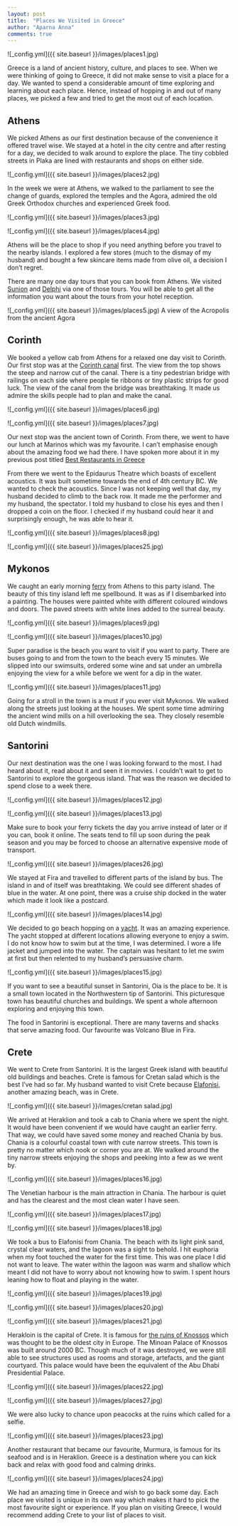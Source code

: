 ```yaml
---
layout: post
title:  "Places We Visited in Greece"
author: "Aparna Anna"
comments: true
---
```

![_config.yml]({{ site.baseurl }}/images/places1.jpg)

Greece is a land of ancient history, culture, and places to see. When we were thinking of going to Greece, it did not make sense to visit a place for a day. We wanted to spend a considerable amount of time exploring and learning about each place. Hence, instead of hopping in and out of many places, we picked a few and tried to get the most out of each location. 

## Athens
We picked Athens as our first destination because of the convenience it offered travel wise. We stayed at a hotel in the city centre and after resting for a day, we decided to walk around to explore the place. The tiny cobbled streets in Plaka are lined with restaurants and shops on either side. 

![_config.yml]({{ site.baseurl }}/images/places2.jpg)

In the week we were at Athens, we walked to the parliament to see the change of guards, explored the temples and the Agora, admired the old Greek Orthodox churches and experienced Greek food. 

![_config.yml]({{ site.baseurl }}/images/places3.jpg)

![_config.yml]({{ site.baseurl }}/images/places4.jpg)

Athens will be the place to shop if you need anything before you travel to the nearby islands. I explored a few stores (much to the dismay of my husband) and bought a few skincare items made from olive oil, a decision I don’t regret. 

There are many one day tours that you can book from Athens. We visited [Sunion](https://www.lonelyplanet.com/greece/around-athens/attractions/temple-of-poseidon/a/poi-sig/1289777/1324715) and [Delphi](https://ancient-greece.org/history/delphi.html) via one of those tours. You will be able to get all the information you want about the tours from your hotel reception.

![_config.yml]({{ site.baseurl }}/images/places5.jpg)
A view of the Acropolis from the ancient Agora

## Corinth
We booked a yellow cab from Athens for a relaxed one day visit to Corinth. Our first stop was at the [Corinth canal](https://www.google.com/search?ei=qfDFXv7-KuuC4-EPqKyj8Ag&q=korinth+canal&oq=korinth+canal&gs_lcp=CgZwc3ktYWIQAzIECAAQCjIECAAQCjIECAAQCjIECAAQCjIECAAQCjIECAAQCjIECAAQCjIECAAQCjIECAAQCjIECAAQCjoECAAQRzoFCAAQkQJQh48CWN2WAmC6mQJoAHABeACAAYoCiAGMCpIBBTAuMi40mAEAoAEBqgEHZ3dzLXdpeg&sclient=psy-ab&ved=0ahUKEwi-9-Wb_cPpAhVrwTgGHSjWCI4Q4dUDCAs&uact=5) first. The view from the top shows the steep and narrow cut of the canal. There is a tiny pedestrian bridge with railings on each side where people tie ribbons or tiny plastic strips for good luck. The view of the canal from the bridge was breathtaking. It made us admire the skills people had to plan and make the canal. 

![_config.yml]({{ site.baseurl }}/images/places6.jpg)

![_config.yml]({{ site.baseurl }}/images/places7.jpg)

Our next stop was the ancient town of Corinth. From there, we went to have our lunch at Marinos which was my favourite. I can’t emphasise enough about the amazing food we had there. I have spoken more about it in my previous post titled [Best Restaurants in Greece](https://aparnaanna.github.io/2020-05-02/greek-restaurants)

From there we went to the Epidaurus Theatre which boasts of excellent acoustics. It was built sometime towards the end of 4th century BC. We wanted to check the acoustics. Since I was not keeping well that day, my husband decided to climb to the back row. It made me the performer and my husband, the spectator. I told my husband to close his eyes and then I dropped a coin on the floor. I checked if my husband could hear it and surprisingly enough, he was able to hear it. 

![_config.yml]({{ site.baseurl }}/images/places8.jpg)

![_config.yml]({{ site.baseurl }}/images/places25.jpg)

## Mykonos
We caught an early morning [ferry](https://www.ferries.gr/greek-islands-ferry/ferry_athens.htm) from Athens to this party island. The beauty of this tiny island left me spellbound. It was as if I disembarked into a painting. The houses were painted white with different coloured windows and doors. The paved streets with white lines added to the surreal beauty. 

![_config.yml]({{ site.baseurl }}/images/places9.jpg)

![_config.yml]({{ site.baseurl }}/images/places10.jpg)

Super paradise is the beach you want to visit if you want to party. There are buses going to and from the town to the beach every 15 minutes. We slipped into our swimsuits, ordered some wine and sat under an umbrella enjoying the view for a while before we went for a dip in the water.

![_config.yml]({{ site.baseurl }}/images/places11.jpg)

Going for a stroll in the town is a must if you ever visit Mykonos. We walked along the streets just looking at the houses. We spent some time admiring the ancient wind mills on a hill overlooking the sea. They closely resemble old Dutch windmills. 

## Santorini
Our next destination was the one I was looking forward to the most. I had heard about it, read about it and seen it in movies. I couldn’t wait to get to Santorini to explore the gorgeous island. That was the reason we decided to spend close to a week there.

![_config.yml]({{ site.baseurl }}/images/places12.jpg)

![_config.yml]({{ site.baseurl }}/images/places13.jpg)

Make sure to book your ferry tickets the day you arrive instead of later or if you can, book it online. The seats tend to fill up soon during the peak season and you may be forced to choose an alternative expensive mode of transport. 

![_config.yml]({{ site.baseurl }}/images/places26.jpg)

We stayed at Fira and travelled to different parts of the island by bus. The island in and of itself was breathtaking. We could see different shades of blue in the water. At one point, there was a cruise ship docked in the water which made it look like a postcard. 

![_config.yml]({{ site.baseurl }}/images/places14.jpg)

We decided to go beach hopping on a [yacht](https://www.tripadvisor.com.au/Attraction_Review-g1188919-d6412975-Reviews-Santorini_Yacht_Cruises-Vlychada_Santorini_Cyclades_South_Aegean.html). It was an amazing experience. The yacht stopped at different locations allowing everyone to enjoy a swim. I do not know how to swim but at the time, I was determined. I wore a life jacket and jumped into the water. The captain was hesitant to let me swim at first but then relented to my husband’s persuasive charm.  

![_config.yml]({{ site.baseurl }}/images/places15.jpg)

If you want to see a beautiful sunset in Santorini, Oia is the place to be. It is a small town located in the Northwestern tip of Santorini. This picturesque town has beautiful churches and buildings. We spent a whole afternoon exploring and enjoying this town.

The food in Santorini is exceptional. There are many taverns and shacks that serve amazing food. Our favourite was Volcano Blue in Fira. 

## Crete
We went to Crete from Santorini. It is the largest Greek island with beautiful old buildings and beaches. Crete is famous for Cretan salad which is the best I’ve had so far. My husband wanted to visit Crete because [Elafonisi](https://www.google.com/search?q=elafonisi), another amazing beach, was in Crete.

![_config.yml]({{ site.baseurl }}/images/cretan salad.jpg)

We arrived at Heraklion and took a cab to Chania where we spent the night. It would have been convenient if we would have caught an earlier ferry. That way, we could have saved some money and reached Chania by bus. 
Chania is a colourful coastal town with cute narrow streets. This town is pretty no matter which nook or corner you are at. We walked around the tiny narrow streets enjoying the shops and peeking into a few as we went by. 

![_config.yml]({{ site.baseurl }}/images/places16.jpg)

The Venetian harbour is the main attraction in Chania. The harbour is quiet and has the clearest and the most clean water I have seen. 

![_config.yml]({{ site.baseurl }}/images/places17.jpg)

![_config.yml]({{ site.baseurl }}/images/places18.jpg)

We took a bus to Elafonisi from Chania. The beach with its light pink sand, crystal clear waters, and the lagoon was a sight to behold. I hit euphoria when my foot touched the water for the first time. This was one place I did not want to leave. The water within the lagoon was warm and shallow which meant I did not have to worry about not knowing how to swim. I spent hours leaning how to float and playing in the water. 

![_config.yml]({{ site.baseurl }}/images/places19.jpg)

![_config.yml]({{ site.baseurl }}/images/places20.jpg)

![_config.yml]({{ site.baseurl }}/images/places21.jpg)


Herakloin is the capital of Crete. It is famous for [the ruins of Knossos](https://en.wikipedia.org/wiki/Knossos) which was thought to be the oldest city in Europe. The Minoan Palace of Knossos was built around 2000 BC. Though much of it was destroyed, we were still able to see structures used as rooms and storage, artefacts, and the giant courtyard. This palace would have been the equivalent of the Abu Dhabi Presidential Palace.

![_config.yml]({{ site.baseurl }}/images/places22.jpg)

![_config.yml]({{ site.baseurl }}/images/places27.jpg)

We were also lucky to chance upon peacocks at the ruins which called for a selfie. 

![_config.yml]({{ site.baseurl }}/images/places23.jpg)

Another restaurant that became our favourite, Murmura, is famous for its seafood and is in Heraklion. 
Greece is a destination where you can kick back and relax with good food and calming drinks. 

![_config.yml]({{ site.baseurl }}/images/places24.jpg)

We had an amazing time in Greece and wish to go back some day. Each place we visited is unique in its own way which makes it hard to pick the most favourite sight or experience. If you plan on visiting Greece, I would recommend adding Crete to your list of places to visit. 
